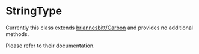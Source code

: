 StringType
======
Currently this class extends [briannesbitt/Carbon](https://github.com/briannesbitt/Carbon) and provides no additional
methods.

Please refer to their documentation.
